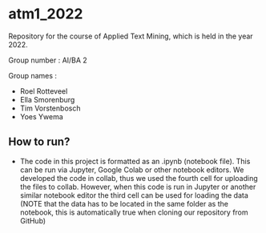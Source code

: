 # atm1_2022
Repository for the course of Applied Text Mining, which is held in the year 2022.

Group number : AI/BA 2

Group names : 
- Roel Rotteveel
- Ella Smorenburg
- Tim Vorstenbosch
- Yoes Ywema

## How to run?

- The code in this project is formatted as an .ipynb (notebook file). This can be run via Jupyter, Google Colab or other notebook editors. We developed the code in collab, thus we used the fourth cell for uploading the files to collab. However, when this code is run in Jupyter or another similar notebook editor the third cell can be used for loading the data (NOTE that the data has to be located in the same folder as the notebook, this is automatically true when cloning our repository from GitHub)

